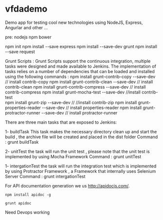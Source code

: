 # vfdademo
Demo app for testing cool new technologies using NodeJS, Express, Angurlar and other ...

pre:
nodejs
npm
bower

npm init
npm install --save express
npm install --save-dev  grunt
npm install --save request


Grunt Scripts :
Grunt Scripts support the continuous integration, multiple tasks were designed and made available to Jenkins.
The implementation of tasks relies on a number of dependencies that can be loaded and installed using the following commands :
npm install grunt-contrib-copy --save-dev        // install contrib-copy
npm install grunt-contrib-clean --save-dev       // install contrib-clean
npm install grunt-contrib-compress --save-dev    // install contrib-compress
npm install grunt-mocha-test --save-dev          //install contrib-test   
npm install grunt-zip --save-dev                 // //install contrib-zip
npm install grunt-properties-reader --save-dev    // install properties-reader
npm install grunt-protractor-runner --save-dev    // install protractor-runner 

There are three main tasks that are exposed to Jenkins:

1-	buildTask 
This task makes the necessary directory clean up  and start the build , the archive file will be created and placed in the dist folder
Command : grunt buildTask

2-	unitTest
the task will run the unit test , please note that  the unit test is implemented by using Mocha Framework 
Command : grunt unitTest


1-	intergationTest
the task will run the integration test which is implemented by using Protractor Framework ,  a Framework that internally uses Selenium Server 
Command : grunt intergationTest

For API documentation generation we us http://apidocjs.com/.

<code>npm install apidoc -g</code>

<code>grunt apidoc</code>

Need Devops working

